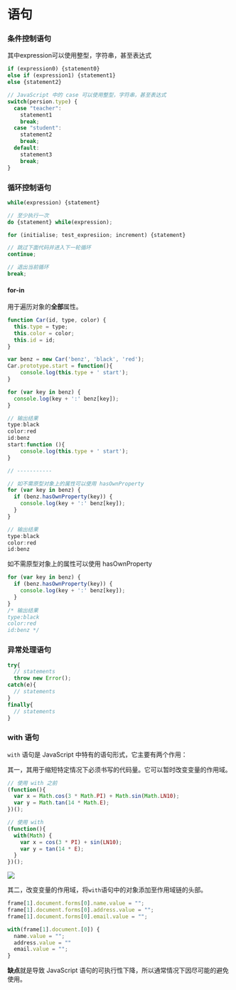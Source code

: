 # 语句


### 条件控制语句

其中expression可以使用整型，字符串，甚至表达式

```javascript
if (expression0) {statement0}
else if (expression1) {statement1}
else {statement2}

// JavaScript 中的 case 可以使用整型，字符串，甚至表达式
switch(persion.type) {
  case "teacher":
    statement1
    break;
  case "student":
    statement2
    break;
  default:
    statement3
    break;
}
```

### 循环控制语句

```javascript
while(expression) {statement}

// 至少执行一次
do {statement} while(expression);

for (initialise; test_expresiion; increment) {statement}

// 跳过下面代码并进入下一轮循环
continue;

// 退出当前循环
break;
```

#### for-in

用于遍历对象的**全部**属性。

```javascript
function Car(id, type, color) {
  this.type = type;
  this.color = color;
  this.id = id;
}

var benz = new Car('benz', 'black', 'red');
Car.prototype.start = function(){
    console.log(this.type + ' start');
}

for (var key in benz) {
  console.log(key + ':' benz[key]);
}

// 输出结果
type:black
color:red
id:benz
start:function (){
    console.log(this.type + ' start');
}

// -----------

// 如不需原型对象上的属性可以使用 hasOwnProperty
for (var key in benz) {
  if (benz.hasOwnProperty(key)) {
    console.log(key + ':' benz[key]);
  }
}

// 输出结果
type:black
color:red
id:benz
```

如不需原型对象上的属性可以使用 hasOwnProperty

```javascript
for (var key in benz) {
  if (benz.hasOwnProperty(key)) {
    console.log(key + ':' benz[key]);
  }
}
/* 输出结果
type:black
color:red
id:benz */
```

### 异常处理语句

```javascript
try{
  // statements
  throw new Error();
catch(e){
  // statements
}
finally{
  // statements
}
```

### with 语句

`with` 语句是 JavaScript 中特有的语句形式，它主要有两个作用：

其一，其用于缩短特定情况下必须书写的代码量。它可以暂时改变变量的作用域。

```javascript
// 使用 with 之前
(function(){
  var x = Math.cos(3 * Math.PI) + Math.sin(Math.LN10);
  var y = Math.tan(14 * Math.E);
})();

// 使用 with
(function(){
  with(Math) {
    var x = cos(3 * PI) + sin(LN10);
    var y = tan(14 * E);
  }
})();
```

![](../img/W/with-scope.png)

其二，改变变量的作用域，将`with`语句中的对象添加至作用域链的头部。

```javascript
frame[1].document.forms[0].name.value = "";
frame[1].document.forms[0].address.value = "";
frame[1].document.forms[0].email.value = "";

with(frame[1].document.[0]) {
  name.value = "";
  address.value = ""
  email.value = "";
}
```

**缺点**就是导致 JavaScript 语句的可执行性下降，所以通常情况下因尽可能的避免使用。

